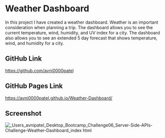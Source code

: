 # Weather Dashboard
In this project I have created a weather dashboard. Weather is an important consideration when planning a trip. The dashboard allows you to see the current temperature, wind, humidity, and UV index for a city. The dashboard also allows you to see an extended 5 day forecast that shows temperature, wind, and humidity for a city.
## GitHub Link
https://github.com/avni0000patel
## GitHub Pages Link
https://avni0000patel.github.io/Weather-Dashboard/
## Screenshot
![_Users_avnipatel_Desktop_Bootcamp_Challenge06_Server-Side-APIs-Challenge-Weather-Dashboard_index html](https://user-images.githubusercontent.com/104175474/179132888-4f53b0a2-423e-48cc-a8fb-96743a6782a6.png)
